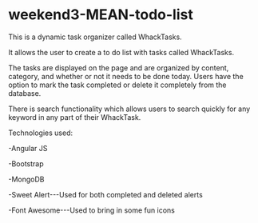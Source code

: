 # weekend3-MEAN-todo-list

This is a dynamic task organizer called WhackTasks.

It allows the user to create a to do list with tasks called WhackTasks.

The tasks are displayed on the page and are organized by content, category, and whether or not it needs to be done today. Users have the option to mark the task completed or delete it completely from the database.

There is search functionality which allows users to search quickly for any keyword in any part of their WhackTask.

Technologies used:

-Angular JS

-Bootstrap

-MongoDB

-Sweet Alert---Used for both completed and deleted alerts

-Font Awesome---Used to bring in some fun icons